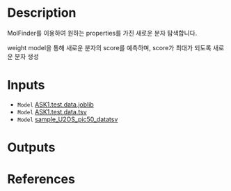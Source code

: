 # Description 
MolFinder를 이용하여 원하는 properties를 가진 새로운 분자 탐색합니다.


weight model을 통해 새로운 분자의 score를 예측하며, score가 최대가 되도록 새로운 분자 생성

# Inputs

* `Model` [ASK1.test.data.joblib](https://docs.ad3.io/media/apps/molfinder_de_novo/examples/input/ASK1.test.data.joblib)
* `Model` [ASK1.test.data.tsv](https://docs.ad3.io/media/apps/molfinder_de_novo/examples/input/ASK1.test.data.tsv)
* `Model` [sample_U2OS_pic50_datatsv](https://docs.ad3.io/media/apps/molfinder_de_novo/examples/input/sample_U2OS_pic50_data.tsv)

# Outputs

# References
